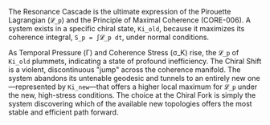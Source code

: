 The Resonance Cascade is the ultimate expression of the Pirouette Lagrangian (`𝓛_p`) and the Principle of Maximal Coherence (CORE-006). A system exists in a specific chiral state, `Ki_old`, because it maximizes its coherence integral, `S_p = ∫𝓛_p dt`, under normal conditions.

As Temporal Pressure (Γ) and Coherence Stress (σ_K) rise, the `𝓛_p` of `Ki_old` plummets, indicating a state of profound inefficiency. The Chiral Shift is a violent, discontinuous "jump" across the coherence manifold. The system abandons its untenable geodesic and tunnels to an entirely new one—represented by `Ki_new`—that offers a higher local maximum for `𝓛_p` under the new, high-stress conditions. The choice at the Chiral Fork is simply the system discovering which of the available new topologies offers the most stable and efficient path forward.